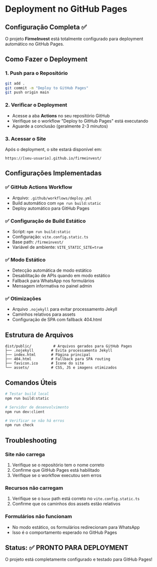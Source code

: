 # Deployment no GitHub Pages

## Configuração Completa ✅

O projeto **FirmeInvest** está totalmente configurado para deployment automático no GitHub Pages.

## Como Fazer o Deployment

### 1. Push para o Repositório
```bash
git add .
git commit -m "Deploy to GitHub Pages"
git push origin main
```

### 2. Verificar o Deployment
- Acesse a aba **Actions** no seu repositório GitHub
- Verifique se o workflow "Deploy to GitHub Pages" está executando
- Aguarde a conclusão (geralmente 2-3 minutos)

### 3. Acessar o Site
Após o deployment, o site estará disponível em:
```
https://[seu-usuario].github.io/firmeinvest/
```

## Configurações Implementadas

### ✅ GitHub Actions Workflow
- Arquivo: `.github/workflows/deploy.yml`
- Build automático com `npm run build:static`
- Deploy automático para GitHub Pages

### ✅ Configuração de Build Estático
- Script: `npm run build:static`
- Configuração: `vite.config.static.ts`
- Base path: `/firmeinvest/`
- Variável de ambiente: `VITE_STATIC_SITE=true`

### ✅ Modo Estático
- Detecção automática de modo estático
- Desabilitação de APIs quando em modo estático
- Fallback para WhatsApp nos formulários
- Mensagem informativa no painel admin

### ✅ Otimizações
- Arquivo `.nojekyll` para evitar processamento Jekyll
- Caminhos relativos para assets
- Configuração de SPA com fallback 404.html

## Estrutura de Arquivos

```
dist/public/          # Arquivos gerados para GitHub Pages
├── .nojekyll        # Evita processamento Jekyll
├── index.html       # Página principal
├── 404.html         # Fallback para SPA routing
├── favicon.ico      # Ícone do site
└── assets/          # CSS, JS e imagens otimizados
```

## Comandos Úteis

```bash
# Testar build local
npm run build:static

# Servidor de desenvolvimento
npm run dev:client

# Verificar se não há erros
npm run check
```

## Troubleshooting

### Site não carrega
1. Verifique se o repositório tem o nome correto
2. Confirme que GitHub Pages está habilitado
3. Verifique se o workflow executou sem erros

### Recursos não carregam
1. Verifique se o `base` path está correto no `vite.config.static.ts`
2. Confirme que os caminhos dos assets estão relativos

### Formulários não funcionam
- No modo estático, os formulários redirecionam para WhatsApp
- Isso é o comportamento esperado no GitHub Pages

## Status: ✅ PRONTO PARA DEPLOYMENT

O projeto está completamente configurado e testado para GitHub Pages!